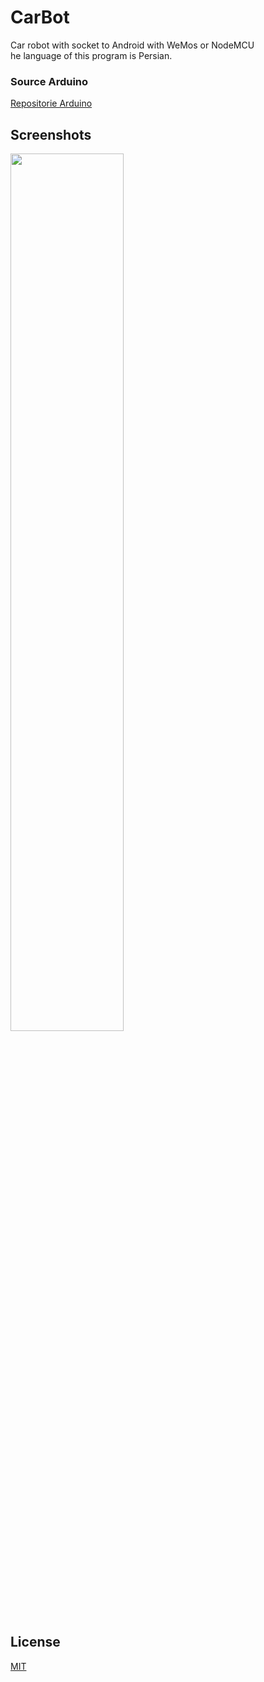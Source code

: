 # CarBot
Car robot with socket to Android with WeMos or NodeMCU
</br>
he language of this program is Persian.

### Source Arduino
<a href="https://github.com/mbfakourii/CarBot-Arduino">Repositorie Arduino</a>


## Screenshots
<img src="https://github.com/mbfakourii/CarBot-Android/blob/master/Screenshots/Screenshot_20201012-221305.png" width="60%"></img>

## License

[MIT](https://choosealicense.com/licenses/mit/)
